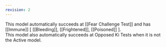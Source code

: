```yaml
---
revision: 2
---
```

This model automatically succeeds at [[Fear Challenge Test]] and has [[Immune]] [ [[Bleeding]], [[Frightened]], [[Poisoned]] ].  
This model also automatically succeeds at Opposed Ki Tests when it is not the Active model.